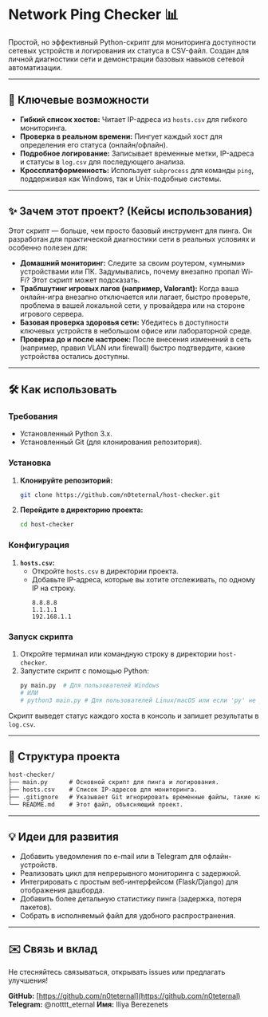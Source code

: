 # Network Ping Checker 📊

Простой, но эффективный Python-скрипт для мониторинга доступности сетевых устройств и логирования их статуса в CSV-файл. Создан для личной диагностики сети и демонстрации базовых навыков сетевой автоматизации.

---

## 🚀 Ключевые возможности

*   **Гибкий список хостов:** Читает IP-адреса из `hosts.csv` для гибкого мониторинга.
*   **Проверка в реальном времени:** Пингует каждый хост для определения его статуса (онлайн/офлайн).
*   **Подробное логирование:** Записывает временные метки, IP-адреса и статусы в `log.csv` для последующего анализа.
*   **Кроссплатформенность:** Использует `subprocess` для команды `ping`, поддерживая как Windows, так и Unix-подобные системы.

---

## ✨ Зачем этот проект? (Кейсы использования)

Этот скрипт — больше, чем просто базовый инструмент для пинга. Он разработан для практической диагностики сети в реальных условиях и особенно полезен для:

*   **Домашний мониторинг:** Следите за своим роутером, «умными» устройствами или ПК. Задумывались, почему внезапно пропал Wi-Fi? Этот скрипт может подсказать.
*   **Траблшутинг игровых лагов (например, Valorant):** Когда ваша онлайн-игра внезапно отключается или лагает, быстро проверьте, проблема в вашей локальной сети, у провайдера или на стороне игрового сервера.
*   **Базовая проверка здоровья сети:** Убедитесь в доступности ключевых устройств в небольшом офисе или лабораторной среде.
*   **Проверка до и после настроек:** После внесения изменений в сеть (например, правил VLAN или firewall) быстро подтвердите, какие устройства остались доступны.

---

## 🛠 Как использовать

### Требования

*   Установленный Python 3.x.
*   Установленный Git (для клонирования репозитория).

### Установка

1.  **Клонируйте репозиторий:**
    ```bash
    git clone https://github.com/n0teternal/host-checker.git
    ```
2.  **Перейдите в директорию проекта:**
    ```bash
    cd host-checker
    ```

### Конфигурация

1.  **`hosts.csv`:**
    *   Откройте `hosts.csv` в директории проекта.
    *   Добавьте IP-адреса, которые вы хотите отслеживать, по одному IP на строку.
        ```
        8.8.8.8
        1.1.1.1
        192.168.1.1
        ```

### Запуск скрипта

1.  Откройте терминал или командную строку в директории `host-checker`.
2.  Запустите скрипт с помощью Python:
    ```bash
    py main.py  # Для пользователей Windows
    # ИЛИ
    # python3 main.py # Для пользователей Linux/macOS или если 'py' не работает
    ```

Скрипт выведет статус каждого хоста в консоль и запишет результаты в `log.csv`.

---

## 📂 Структура проекта

```markdown
host-checker/
├── main.py      # Основной скрипт для пинга и логирования.
├── hosts.csv    # Список IP-адресов для мониторинга.
├── .gitignore   # Указывает Git игнорировать временные файлы, такие как 'log.csv'.
└── README.md    # Этот файл, объясняющий проект.
```

---

## 💡 Идеи для развития

*   Добавить уведомления по e-mail или в Telegram для офлайн-устройств.
*   Реализовать цикл для непрерывного мониторинга с задержкой.
*   Интегрировать с простым веб-интерфейсом (Flask/Django) для отображения дашборда.
*   Добавить более детальную статистику пинга (задержка, потеря пакетов).
*   Собрать в исполняемый файл для удобного распространения.

---

## ✉️ Связь и вклад

Не стесняйтесь связываться, открывать issues или предлагать улучшения!

**GitHub:** [https://github.com/n0teternal](https://github.com/n0teternal)
**Telegram:** @notttt_eternal
**Имя:** Iliya Berezenets
